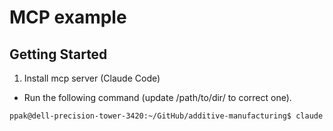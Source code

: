 # MCP example

## Getting Started
1. Install mcp server (Claude Code)
- Run the following command (update /path/to/dir/ to correct one).
```bash
ppak@dell-precision-tower-3420:~/GitHub/additive-manufacturing$ claude mcp add-json additive-manufacturing "{\"command\": \"uv\", \"args\": [\"--directory\", \"/path/to/dir/additive-manufacturing\",\"run\", \"src/am/mcp/__main__.py\"]}"

```

